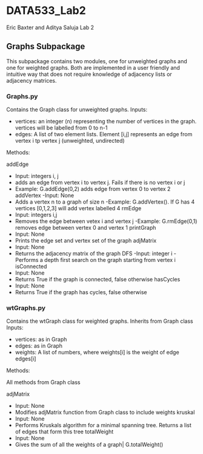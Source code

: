 # DATA533_Lab2
Eric Baxter and Aditya Saluja Lab 2

## Graphs Subpackage
This subpackage contains two modules, one for unweighted graphs and one for weighted graphs. 
Both are implemented in a user friendly and intuitive way that does not require knowledge of adjacency lists or adjacency matrices.

### Graphs.py

Contains the Graph class for unweighted graphs. 
Inputs:
- vertices: an integer (n) representing the number of vertices in the graph. vertices will be labelled from 0 to n-1
- edges: A list of two element lists. Element [i,j] represents an edge from vertex i tp vertex j (unweighted, undirected)

Methods:

addEdge
- Input: integers i, j
- adds an edge from vertex i to vertex j. Fails if there is no vertex i or j
- Example: G.addEdge(0,2) adds edge from vertex 0 to vertex 2
addVertex
-Input: None
- Adds a vertex n to a graph of size n
-Example: G.addVertex(). If G has 4 vertices [0,1,2,3] will add vertex labelled 4
rmEdge
- Input: integers i,j
- Removes the edge between vetex i and vertex j
-Example: G.rmEdge(0,1) removes edge between vertex 0 and vertex 1
printGraph
- Input: None
- Prints the edge set and vertex set of the graph
adjMatrix
- Input: None
- Returns the adjacency matrix of the graph
DFS
-Input: integer i
-Performs a depth first search on the graph starting from vertex i
isConnected
- Input: None
- Returns True if the graph is connected, false otherwise
hasCycles
- Input: None
- Returns True if the graph has cycles, false otherwise

### wtGraphs.py

Contains the wtGraph class for weighted graphs. Inherits from Graph class
Inputs:
- vertices: as in Graph
- edges: as in Graph
- weights: A list of numbers, where weights[i] is the weight of edge edges[i]

Methods:

All methods from Graph class

adjMatrix
- Input: None
- Modifies adjMatrix function from Graph class to include weights
kruskal
- Input: None
- Performs Kruskals algorithm for a minimal spanning tree. Returns a list of edges that form this tree
totalWeight
- Input: None
- Gives the sum of all the weights of a graph| G.totalWeight()
